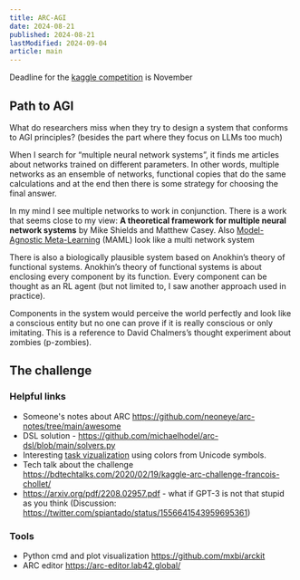 ```yaml
---
title: ARC-AGI
date: 2024-08-21
published: 2024-08-21
lastModified: 2024-09-04
article: main
---
```


Deadline for the [kaggle competition](https://www.kaggle.com/competitions/arc-prize-2024/leaderboard) is November

## Path to AGI

What do researchers miss when they try to design a system that conforms to AGI principles? (besides the part where they focus on LLMs too much)

When I search for “multiple neural network systems”, it finds me articles about networks trained on different parameters. In other words, multiple networks as an ensemble of networks, functional copies that do the same calculations and at the end then there is some strategy for choosing the final answer.

In my mind I see multiple networks to work in conjunction. There is a work that seems close to my view:  **A theoretical framework for multiple neural network systems** by Mike Shields and Matthew Casey. Also [Model-Agnostic Meta-Learning](https://arxiv.org/pdf/1703.03400) (MAML) look like a multi network system

There is also a biologically plausible system based on Anokhin’s theory of functional systems. Anokhin’s theory of functional systems is about enclosing every component by its function. Every component can be thought as an RL agent (but not limited to, I saw another approach used in practice).

Components in the system would perceive the world perfectly and look like a conscious entity but no one can prove if it is really conscious or only imitating. This is a reference to David Chalmers’s thought experiment about zombies (p-zombies).
## The challenge

### Helpful links

- Someone's notes about ARC https://github.com/neoneye/arc-notes/tree/main/awesome
- DSL solution - https://github.com/michaelhodel/arc-dsl/blob/main/solvers.py
- Interesting [task vizualization](https://gist.github.com/p-i-/9ebed4917d5ea61674e536896fe0aa83#file-006-yaml) using colors from Unicode symbols.
- Tech talk about the challenge https://bdtechtalks.com/2020/02/19/kaggle-arc-challenge-francois-chollet/
- https://arxiv.org/pdf/2208.02957.pdf - what if GPT-3 is not that stupid as you think (Discussion: https://twitter.com/spiantado/status/1556641543959695361)

### Tools

- Python cmd and plot visualization https://github.com/mxbi/arckit
- ARC editor https://arc-editor.lab42.global/